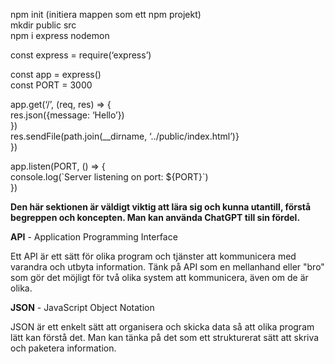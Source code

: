npm init (initiera mappen som ett npm projekt)  
mkdir public src  
npm i express nodemon

const express \= require(‘express’)

const app \= express()  
const PORT \= 3000

app.get(‘/’, (req, res) \=\> {  
	res.json({message: ‘Hello’})  
})  
	res.sendFile(path.join(\_\_dirname, ‘../public/index.html’)}  
})

app.listen(PORT, () \=\> {  
	console.log(\`Server listening on port: ${PORT}\`)  
})

**Den här sektionen är väldigt viktig att lära sig och kunna utantill, förstå begreppen och koncepten. Man kan använda ChatGPT till sin fördel.** 

**API** \- Application Programming Interface

Ett API är ett sätt för olika program och tjänster att kommunicera med varandra och utbyta information. Tänk på API som en mellanhand eller "bro" som gör det möjligt för två olika system att kommunicera, även om de är olika.

**JSON** \- JavaScript Object Notation

JSON är ett enkelt sätt att organisera och skicka data så att olika program lätt kan förstå det. Man kan tänka på det som ett strukturerat sätt att skriva och paketera information. 